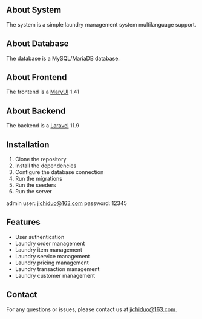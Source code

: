 ## About System
The system is a simple laundry management system multilanguage support.

## About Database
The database is a MySQL/MariaDB database.

## About Frontend
The frontend is a [MaryUI](https://mary-ui.com/) 1.41

## About Backend
The backend is a [Laravel](https://laravel.com/) 11.9

## Installation
1. Clone the repository
2. Install the dependencies
3. Configure the database connection
4. Run the migrations
5. Run the seeders
6. Run the server

admin user: jichiduo@163.com 
password: 12345

## Features
- User authentication
- Laundry order management
- Laundry item management
- Laundry service management
- Laundry pricing management
- Laundry transaction management
- Laundry customer management

## Contact
For any questions or issues, please contact us at [jichiduo@163.com](mailto:jichiduo@163.com).